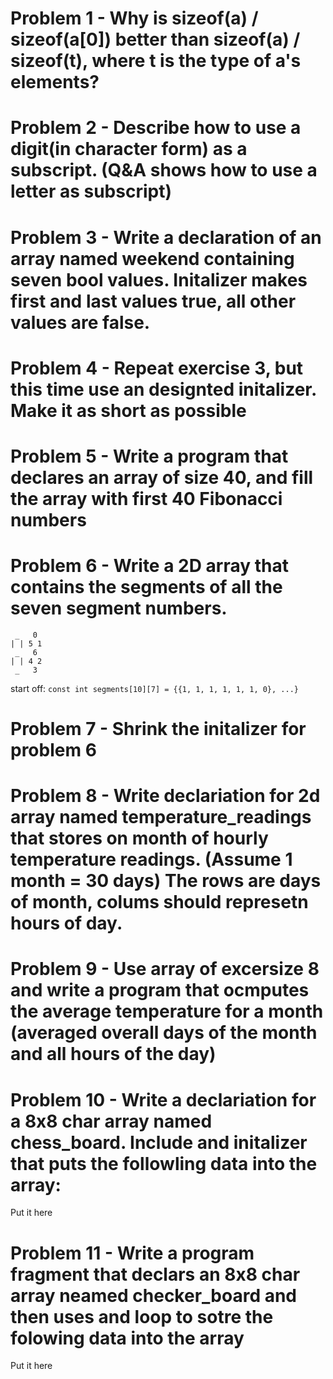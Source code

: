 # Problem 1 - Why is sizeof(a) / sizeof(a[0]) better than sizeof(a) / sizeof(t), where t is the type of a's elements?

# Problem 2 - Describe how to use a digit(in character form) as a subscript. (Q&A shows how to use a letter as subscript)

# Problem 3 - Write a declaration of an array named weekend containing seven bool values. Initalizer makes first and last values true, all other values are false.

# Problem 4 - Repeat exercise 3, but this time use an designted initalizer. Make it as short as possible

# Problem 5 - Write a program that declares an array of size 40, and fill the array with first 40 Fibonacci numbers

# Problem 6 - Write a 2D array that contains the segments of all the seven segment numbers. 
```
 _   0
| | 5 1
 _   6
| | 4 2
 _   3
```
start off: `const int segments[10][7] = {{1, 1, 1, 1, 1, 1, 0}, ...}`

# Problem 7 - Shrink the initalizer for problem 6

# Problem 8 - Write declariation for 2d array named temperature_readings that stores on month of hourly temperature readings. (Assume 1 month = 30 days) The rows are days of month, colums should represetn hours of day.

# Problem 9 - Use array of excersize 8 and write a program that ocmputes the average temperature for a month (averaged overall days of the month and all hours of the day)

# Problem 10 - Write a declariation for a 8x8 char array named chess_board. Include and initalizer that puts the followling data into the array:
Put it here
# Problem 11 - Write a program fragment that declars an 8x8 char array neamed checker_board and then uses and loop to sotre the folowing data into the array
Put it here
